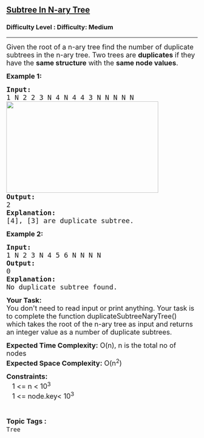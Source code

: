 <h2><a href="https://www.geeksforgeeks.org/problems/subtree-in-n-ary-tree--170647/0">Subtree In N-ary Tree</a></h2><h3>Difficulty Level : Difficulty: Medium</h3><hr><div class="problems_problem_content__Xm_eO"><p><span style="font-size: 18px;">Given the root of a&nbsp;n-ary tree find the number of duplicate subtrees in the&nbsp;n-ary tree. Two trees are&nbsp;<strong>duplicates</strong>&nbsp;if they have the&nbsp;<strong>same structure</strong>&nbsp;with the&nbsp;<strong>same node values</strong>.</span></p>
<p><strong><span style="font-size: 18px;">Example 1:</span></strong></p>
<pre><span style="font-size: 18px;"><strong>Input:</strong>
1 N 2 2 3 N 4 N 4 4 3 N N N N N
<img style="height: 241px; width: 400px;" src="https://media.geeksforgeeks.org/img-practice/n-ary-1-1668854978.PNG" alt="">
<strong>Output:</strong> 
2
<strong>Explanation:</strong> 
[4], [3] are duplicate subtree.</span>
</pre>
<p><strong><span style="font-size: 18px;">Example 2:</span></strong></p>
<pre><strong><span style="font-size: 18px;">Input:
</span></strong><span style="font-size: 18px;">1 N 2 3 N 4 5 6 N N N N
<img src="https://media.geeksforgeeks.org/img-practice/Duplicaten-arytree-1-1668674633.png" alt="">
<strong>Output:</strong> 
0
<strong>Explanation:</strong> 
No duplicate subtree found.</span>
</pre>
<p><span style="font-size: 18px;"><strong>Your Task:</strong><br>You don't need to read input or print anything. Your task is to complete the function duplicateSubtreeNaryTree</span><span style="font-size: 18px;">() which takes the root of the n-ary tree as input and returns an integer value as a number of duplicate subtrees.</span></p>
<p><span style="font-size: 18px;"><strong>Expected Time Complexity:</strong> O(n), n is the total no of nodes<br><strong>Expected Space Complexity:</strong> O(n<sup>2</sup>)</span></p>
<p><span style="font-size: 18px;"><strong>Constraints:</strong><br>&nbsp;&nbsp;&nbsp;1 &lt;= n &lt;&nbsp;10<sup>3</sup><br>&nbsp;&nbsp;&nbsp;1 &lt;= node.key&lt;&nbsp;10<sup>3</sup></span></p></div><br><p><span style=font-size:18px><strong>Topic Tags : </strong><br><code>Tree</code>&nbsp;